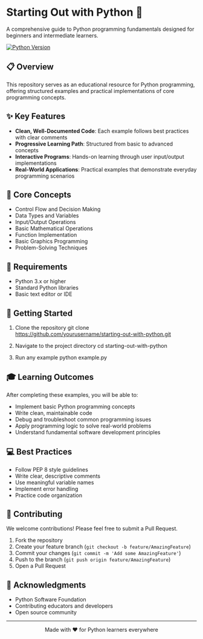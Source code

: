 # Starting Out with Python 🐍
A comprehensive guide to Python programming fundamentals designed for beginners and intermediate learners.

[![Python Version](https://img.shields.io/badge/python-3.x-blue.svg)](https://www.python.org/downloads/)


## 📋 Overview
This repository serves as an educational resource for Python programming, offering structured examples and practical implementations of core programming concepts.

## ✨ Key Features
- **Clean, Well-Documented Code**: Each example follows best practices with clear comments
- **Progressive Learning Path**: Structured from basic to advanced concepts
- **Interactive Programs**: Hands-on learning through user input/output implementations
- **Real-World Applications**: Practical examples that demonstrate everyday programming scenarios

## 🎯 Core Concepts
- Control Flow and Decision Making
- Data Types and Variables
- Input/Output Operations
- Basic Mathematical Operations
- Function Implementation
- Basic Graphics Programming
- Problem-Solving Techniques

## 🔧 Requirements
- Python 3.x or higher
- Standard Python libraries
- Basic text editor or IDE

## 🚀 Getting Started

1. Clone the repository
git clone https://github.com/yourusername/starting-out-with-python.git

2. Navigate to the project directory
cd starting-out-with-python

3. Run any example
python example.py

## 🎓 Learning Outcomes
After completing these examples, you will be able to:
- Implement basic Python programming concepts
- Write clean, maintainable code
- Debug and troubleshoot common programming issues
- Apply programming logic to solve real-world problems
- Understand fundamental software development principles

## 💻 Best Practices
- Follow PEP 8 style guidelines
- Write clear, descriptive comments
- Use meaningful variable names
- Implement error handling
- Practice code organization

## 🤝 Contributing
We welcome contributions! Please feel free to submit a Pull Request.

1. Fork the repository
2. Create your feature branch (`git checkout -b feature/AmazingFeature`)
3. Commit your changes (`git commit -m 'Add some AmazingFeature'`)
4. Push to the branch (`git push origin feature/AmazingFeature`)
5. Open a Pull Request



## 🙏 Acknowledgments
- Python Software Foundation
- Contributing educators and developers
- Open source community

---
<p align="center">
Made with ❤️ for Python learners everywhere
</p>

